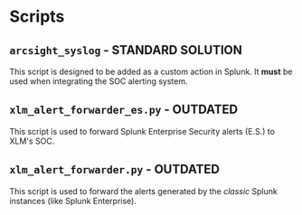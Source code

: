 # Scripts

## `arcsight_syslog` - **STANDARD SOLUTION**
This script is designed to be added as a custom action in Splunk.
It **must** be used when integrating the SOC alerting system.

## `xlm_alert_forwarder_es.py` - **OUTDATED**
This script is used to forward Splunk Enterprise Security alerts (E.S.) to
XLM's SOC.

## `xlm_alert_forwarder.py` - **OUTDATED**
This script is used to forward the alerts generated by the *classic* Splunk
instances (like Splunk Enterprise).
